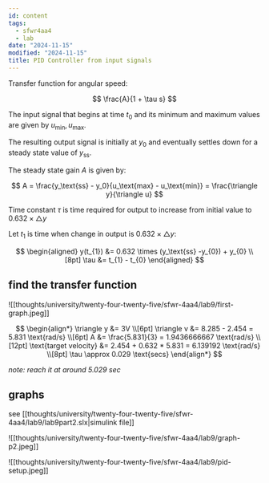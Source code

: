```yaml
---
id: content
tags:
  - sfwr4aa4
  - lab
date: "2024-11-15"
modified: "2024-11-15"
title: PID Controller from input signals
---
```


<!-- group 61 -->

Transfer function for angular speed:

$$
\frac{A}{1 + \tau s}
$$

The input signal that begins at time $t_{0}$ and its minimum and maximum values are given by $u_\text{min}, u_\text{max}$.

The resulting output signal is initially at $y_{0}$ and eventually settles down for a steady state value of $y_\text{ss}$.

The steady state gain $A$ is given by:

$$
A = \frac{y_\text{ss} - y_0}{u_\text{max} - u_\text{min}} = \frac{\triangle y}{\triangle u}
$$

Time constant $\tau$ is time required for output to increase from initial value to $0.632 \times \triangle y$

Let $t_1$ is time when change in output is $0.632 \times \triangle y$:

$$
\begin{aligned}
y(t_{1}) &= 0.632 \times (y_\text{ss} -y_{0}) + y_{0} \\[8pt]
\tau &= t_{1} - t_{0}
\end{aligned}
$$

## find the transfer function

![[thoughts/university/twenty-four-twenty-five/sfwr-4aa4/lab9/first-graph.jpeg]]

$$
\begin{align*}
\triangle y &= 3V \\[6pt]
\triangle v &= 8.285 - 2.454 = 5.831 \text{rad/s} \\[6pt]
A &= \frac{5.831}{3} = 1.9436666667 \text{rad/s} \\[12pt]
\text{target velocity} &= 2.454 + 0.632 * 5.831 = 6.139192 \text{rad/s} \\[8pt]
\tau \approx 0.029 \text{secs}
\end{align*}
$$

_note: reach it at around 5.029 sec_

## graphs

see [[thoughts/university/twenty-four-twenty-five/sfwr-4aa4/lab9/lab9part2.slx|simulink file]]

![[thoughts/university/twenty-four-twenty-five/sfwr-4aa4/lab9/graph-p2.jpeg]]

![[thoughts/university/twenty-four-twenty-five/sfwr-4aa4/lab9/pid-setup.jpeg]]

